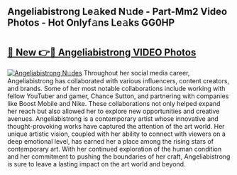 ## Angeliabistrong Le𝚊ked N𝚞de - Part-Mm2 Video Photos - Hot Onlyf𝚊ns Le𝚊ks GG0HP

# <h2><a href="http://ab90768.deff.icu/?id=Angeliabistrong">🔗 New 👉🔴 Angeliabistrong VIDEO Photos</a></h2>

[![Angeliabistrong N𝚞des](https://i.imgur.com/rIISA9y.gif)](http://ab90768.deff.icu/?id=Angeliabistrong)
Throughout her social media career, Angeliabistrong has collaborated with various influencers, content creators, and brands. Some of her most notable collaborations include working with fellow YouTuber and gamer, Chance Sutton, and partnering with companies like Boost Mobile and Nike. These collaborations not only helped expand her reach but also allowed her to explore new opportunities and creative avenues. Angeliabistrong is a contemporary artist whose innovative and thought-provoking works have captured the attention of the art world. Her unique artistic vision, coupled with her ability to connect with viewers on a deep emotional level, has earned her a place among the rising stars of contemporary art. With her continued exploration of the human condition and her commitment to pushing the boundaries of her craft, Angeliabistrong is sure to leave a lasting impact on the art world and beyond.
